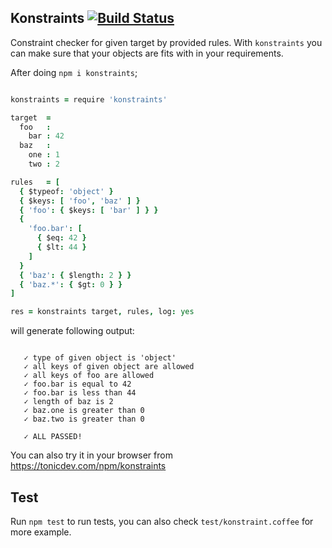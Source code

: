 Konstraints [![Build Status](https://travis-ci.org/gokmen/konstraints.svg?branch=master)](https://travis-ci.org/gokmen/konstraints)
-----------

Constraint checker for given target by provided rules. With `konstraints` you can make sure that your objects are fits with in your requirements.

After doing `npm i konstraints`;

```coffee

konstraints = require 'konstraints'

target  =
  foo   :
    bar : 42
  baz   :
    one : 1
    two : 2

rules   = [
  { $typeof: 'object' }
  { $keys: [ 'foo', 'baz' ] }
  { 'foo': { $keys: [ 'bar' ] } }
  {
    'foo.bar': [
      { $eq: 42 }
      { $lt: 44 }
    ]
  }
  { 'baz': { $length: 2 } }
  { 'baz.*': { $gt: 0 } }
]

res = konstraints target, rules, log: yes

```

will generate following output:

```

   ✓ type of given object is 'object'
   ✓ all keys of given object are allowed
   ✓ all keys of foo are allowed
   ✓ foo.bar is equal to 42
   ✓ foo.bar is less than 44
   ✓ length of baz is 2
   ✓ baz.one is greater than 0
   ✓ baz.two is greater than 0

   ✓ ALL PASSED!

```

You can also try it in your browser from https://tonicdev.com/npm/konstraints

Test
----

Run `npm test` to run tests, you can also check `test/konstraint.coffee` for more example.

